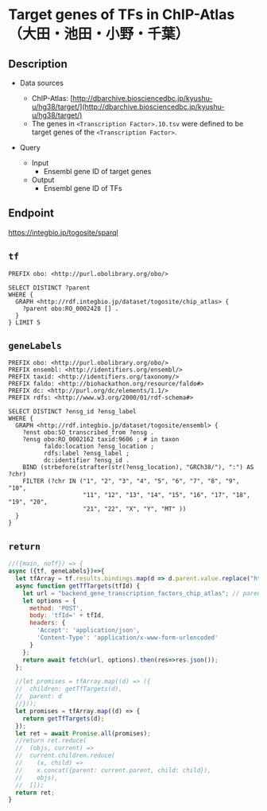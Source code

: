 # Target genes of TFs in ChIP-Atlas （大田・池田・小野・千葉）

## Description

- Data sources
    - ChIP-Atlas: [http://dbarchive.biosciencedbc.jp/kyushu-u/hg38/target/](http://dbarchive.biosciencedbc.jp/kyushu-u/hg38/target/)
    - The genes in `<Transcription Factor>.10.tsv` were defined to be target genes of the `<Transcription Factor>`.

- Query
    - Input
        - Ensembl gene ID of target genes
    - Output
        - Ensembl gene ID of TFs

## Endpoint

https://integbio.jp/togosite/sparql

## `tf`
```sparql
PREFIX obo: <http://purl.obolibrary.org/obo/>

SELECT DISTINCT ?parent
WHERE {
  GRAPH <http://rdf.integbio.jp/dataset/togosite/chip_atlas> {
    ?parent obo:RO_0002428 [] .
  }
} LIMIT 5
```

## `geneLabels`
```sparql
PREFIX obo: <http://purl.obolibrary.org/obo/>
PREFIX ensembl: <http://identifiers.org/ensembl/>
PREFIX taxid: <http://identifiers.org/taxonomy/>
PREFIX faldo: <http://biohackathon.org/resource/faldo#>
PREFIX dc: <http://purl.org/dc/elements/1.1/>
PREFIX rdfs: <http://www.w3.org/2000/01/rdf-schema#>

SELECT DISTINCT ?ensg_id ?ensg_label
WHERE {
  GRAPH <http://rdf.integbio.jp/dataset/togosite/ensembl> {
    ?enst obo:SO_transcribed_from ?ensg .
    ?ensg obo:RO_0002162 taxid:9606 ; # in taxon
          faldo:location ?ensg_location ;
          rdfs:label ?ensg_label ;
          dc:identifier ?ensg_id .
    BIND (strbefore(strafter(str(?ensg_location), "GRCh38/"), ":") AS ?chr)
    FILTER (?chr IN ("1", "2", "3", "4", "5", "6", "7", "8", "9", "10",
                     "11", "12", "13", "14", "15", "16", "17", "18", "19", "20",
                     "21", "22", "X", "Y", "MT" ))
  }
}
```

## `return`
```javascript
//({main, noTf}) => {
async ({tf, geneLabels})=>{
  let tfArray = tf.results.bindings.map(d => d.parent.value.replace("http://identifiers.org/ensembl/", ""));
  async function getTfTargets(tfId) {
    let url = "backend_gene_transcription_factors_chip_atlas"; // parent SPARQLet relative path
    let options = {
      method: 'POST',
      body: 'tfId=' + tfId,
      headers: {
        'Accept': 'application/json',
        'Content-Type': 'application/x-www-form-urlencoded'
      }
    };
    return await fetch(url, options).then(res=>res.json());
  };  

  //let promises = tfArray.map((d) => ({
  //  children: getTfTargets(d),
  //  parent: d
  //}));
  let promises = tfArray.map((d) => {
    return getTfTargets(d);
  });
  let ret = await Promise.all(promises);
  //return ret.reduce(
  //  (objs, current) =>
  //  current.children.reduce(
  //    (x, child) =>
  //    x.concat({parent: current.parent, child: child}),
  //    objs),
  //  []);
  return ret;
}
```
